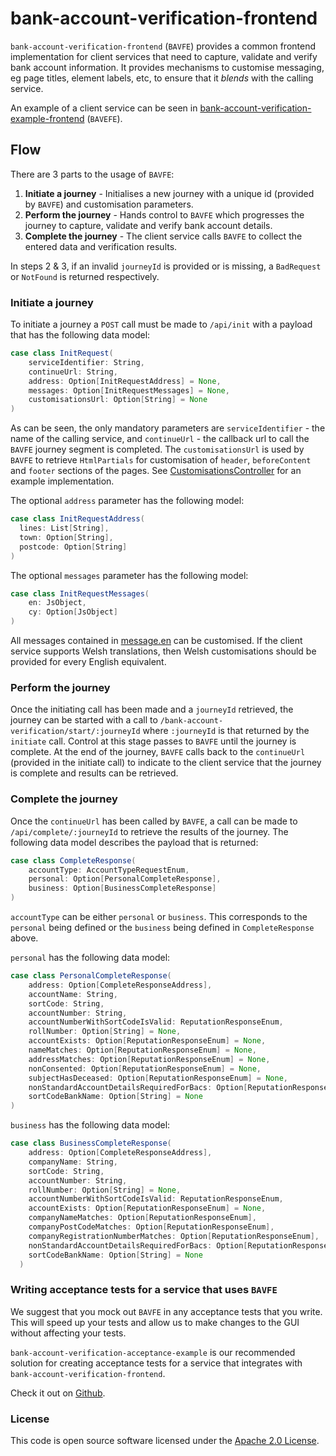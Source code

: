 # bank-account-verification-frontend

`bank-account-verification-frontend` (`BAVFE`) provides a common frontend implementation for client services that need to capture, validate and verify bank account information.
It provides mechanisms to customise messaging, eg page titles, element labels, etc, to ensure that it _blends_ with the calling service.

An example of a client service can be seen in [bank-account-verification-example-frontend](https://github.com/hmrc/bank-account-verification-example-frontend) (`BAVEFE`).

## Flow
There are 3 parts to the usage of `BAVFE`:
1. **Initiate a journey** - Initialises a new journey with a unique id (provided by `BAVFE`) and customisation parameters. 
1. **Perform the journey** - Hands control to `BAVFE` which progresses the journey to capture, validate and verify bank account details.
1. **Complete the journey** - The client service calls `BAVFE` to collect the entered data and verification results.

In steps 2 & 3, if an invalid `journeyId` is provided or is missing, a `BadRequest` or `NotFound` is returned respectively.

### Initiate a journey
To initiate a journey a `POST` call must be made to `/api/init` with a payload that has the following data model:
```scala
case class InitRequest(
    serviceIdentifier: String, 
    continueUrl: String, 
    address: Option[InitRequestAddress] = None,
    messages: Option[InitRequestMessages] = None, 
    customisationsUrl: Option[String] = None
)
```

As can be seen, the only mandatory parameters are `serviceIdentifier` - the name of the calling service, and `continueUrl` - the callback url to call the `BAVFE` journey segment is completed. The `customisationsUrl` is used by `BAVFE` to retrieve `HtmlPartials` for customisation of `header`, `beforeContent` and `footer` sections of the pages. See [CustomisationsController](https://github.com/hmrc/bank-account-verification-example-frontend/blob/master/app/uk/gov/hmrc/bankaccountverificationexamplefrontend/bavf/CustomisationsController.scala) for an example implementation.

The optional `address` parameter has the following model:
```scala
case class InitRequestAddress(
  lines: List[String], 
  town: Option[String], 
  postcode: Option[String]
)
```

The optional `messages` parameter has the following model:
```scala
case class InitRequestMessages(
    en: JsObject, 
    cy: Option[JsObject]
)
```

All messages contained in [message.en](https://github.com/hmrc/bank-account-verification-frontend/blob/master/conf/messages.en) can be customised. If the client service supports Welsh translations, then Welsh customisations should be provided for every English equivalent.

### Perform the journey
Once the initiating call has been made and a `journeyId` retrieved, the journey can be started with a call to `/bank-account-verification/start/:journeyId` where `:journeyId` is that returned by the `initiate` call.
Control at this stage passes to `BAVFE` until the journey is complete. At the end of the journey, `BAVFE` calls back to the `continueUrl` (provided in the initiate call) to indicate to the client service that the journey is complete and results can be retrieved.

### Complete the journey
Once the `continueUrl` has been called by `BAVFE`, a call can be made to `/api/complete/:journeyId` to retrieve the results of the journey. The following data model describes the payload that is returned:

```scala
case class CompleteResponse(
    accountType: AccountTypeRequestEnum, 
    personal: Option[PersonalCompleteResponse],
    business: Option[BusinessCompleteResponse]
)
``` 

`accountType` can be either `personal` or `business`. This corresponds to the `personal` being defined or the `business` being defined in `CompleteResponse` above.

`personal` has the following data model:
```scala
case class PersonalCompleteResponse(
    address: Option[CompleteResponseAddress],
    accountName: String,
    sortCode: String,
    accountNumber: String,
    accountNumberWithSortCodeIsValid: ReputationResponseEnum,
    rollNumber: Option[String] = None,
    accountExists: Option[ReputationResponseEnum] = None,
    nameMatches: Option[ReputationResponseEnum] = None,
    addressMatches: Option[ReputationResponseEnum] = None,
    nonConsented: Option[ReputationResponseEnum] = None,
    subjectHasDeceased: Option[ReputationResponseEnum] = None,
    nonStandardAccountDetailsRequiredForBacs: Option[ReputationResponseEnum] = None,
    sortCodeBankName: Option[String] = None
)
```
`business` has the following data model:
```scala
case class BusinessCompleteResponse(
    address: Option[CompleteResponseAddress],
    companyName: String,
    sortCode: String,
    accountNumber: String,
    rollNumber: Option[String] = None,
    accountNumberWithSortCodeIsValid: ReputationResponseEnum,
    accountExists: Option[ReputationResponseEnum] = None,
    companyNameMatches: Option[ReputationResponseEnum],
    companyPostCodeMatches: Option[ReputationResponseEnum],
    companyRegistrationNumberMatches: Option[ReputationResponseEnum],
    nonStandardAccountDetailsRequiredForBacs: Option[ReputationResponseEnum] = None,
    sortCodeBankName: Option[String] = None
  )
```
### Writing acceptance tests for a service that uses `BAVFE` 

We suggest that you mock out `BAVFE` in any acceptance tests that you write.  This will speed up your tests and allow us to make changes to the GUI without affecting your tests.
 
`bank-account-verification-acceptance-example` is our recommended solution for creating acceptance tests for a service that integrates with `bank-account-verification-frontend`.  

Check it out on [Github](https://github.com/hmrc/bank-account-verification-acceptance-example).

### License

This code is open source software licensed under the [Apache 2.0 License]("http://www.apache.org/licenses/LICENSE-2.0.html").
